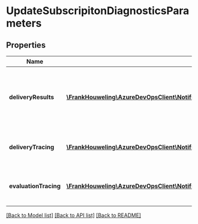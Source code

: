 # UpdateSubscripitonDiagnosticsParameters

## Properties
Name | Type | Description | Notes
------------ | ------------- | ------------- | -------------
**deliveryResults** | [**\FrankHouweling\AzureDevOpsClient\Notification\Model\UpdateSubscripitonTracingParameters**](UpdateSubscripitonTracingParameters.md) | Diagnostics settings for retaining delivery results.  Used for Service Hooks subscriptions. | [optional] 
**deliveryTracing** | [**\FrankHouweling\AzureDevOpsClient\Notification\Model\UpdateSubscripitonTracingParameters**](UpdateSubscripitonTracingParameters.md) | Diagnostics settings for troubleshooting notification delivery. | [optional] 
**evaluationTracing** | [**\FrankHouweling\AzureDevOpsClient\Notification\Model\UpdateSubscripitonTracingParameters**](UpdateSubscripitonTracingParameters.md) | Diagnostics settings for troubleshooting event matching. | [optional] 

[[Back to Model list]](../README.md#documentation-for-models) [[Back to API list]](../README.md#documentation-for-api-endpoints) [[Back to README]](../README.md)


